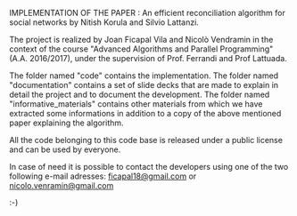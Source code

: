 IMPLEMENTATION OF THE PAPER : An efficient reconciliation algorithm for social networks
by Nitish Korula and Silvio Lattanzi.

The project is realized by Joan Ficapal Vila and Nicolò Vendramin in the context of the course "Advanced Algorithms
and Parallel Programming" (A.A. 2016/2017), under the supervision of Prof. Ferrandi and Prof Lattuada.

The folder named "code" contains the implementation.
The folder named "documentation" contains a set of slide decks that are made to explain in detail the project and to
document the development.
The folder named "informative_materials" contains other materials from which we have extracted some informations in
addition to a copy of the above mentioned paper explaining the algorithm.

All the code belonging to this code base is released under a public license and can be used by everyone.

In case of need it is possible to contact the developers using one of the two following e-mail adresses:
ficapal18@gmail.com or nicolo.venramin@gmail.com

:-)